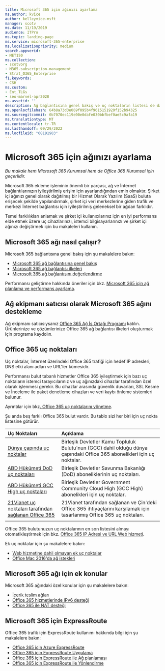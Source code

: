 ```yaml
---
title: Microsoft 365 için ağınızı ayarlama
ms.author: kvice
author: kelleyvice-msft
manager: scotv
ms.date: 11/19/2019
audience: ITPro
ms.topic: landing-page
ms.service: microsoft-365-enterprise
ms.localizationpriority: medium
search.appverid:
- MET150
ms.collection:
- scotvorg
- M365-subscription-management
- Strat_O365_Enterprise
f1.keywords:
- CSH
ms.custom:
- Ent_TLGs
- seo-marvel-apr2020
ms.assetid: ''
description: Ağ bağlantısına genel bakış ve uç noktaların listesi de dahil olmak üzere Ağınızı Microsoft 365 için ayarlamanıza yardımcı olacak bilgiler içeren makalelerin bağlantılarını bulun.
ms.openlocfilehash: 64b8a73d3e069f095b4f9615151920f152b94325
ms.sourcegitcommit: 0b7070ec119e00e0dafe030bbfbef0ae5c9afa19
ms.translationtype: MT
ms.contentlocale: tr-TR
ms.lasthandoff: 09/29/2022
ms.locfileid: "68191903"
---
```

# <a name="set-up-your-network-for-microsoft-365"></a>Microsoft 365 için ağınızı ayarlama

*Bu makale hem Microsoft 365 Kurumsal hem de Office 365 Kurumsal için geçerlidir.*

Microsoft 365 ekleme işleminin önemli bir parçası, ağ ve İnternet bağlantılarınızın iyileştirilmiş erişim için ayarlandığından emin olmaktır. Şirket içi ağınızı genel olarak dağıtılmış bir Hizmet Olarak Yazılım (SaaS) buluta erişecek şekilde yapılandırmak, şirket içi veri merkezlerine giden trafik ve merkezi İnternet bağlantısı için iyileştirilmiş geleneksel bir ağdan farklıdır. 

Temel farklılıkları anlamak ve şirket içi kullanıcılarınız için en iyi performansı elde etmek üzere uç cihazlarınızı, istemci bilgisayarlarınızı ve şirket içi ağınızı değiştirmek için bu makaleleri kullanın.

## <a name="how-microsoft-365-networking-works"></a>Microsoft 365 ağı nasıl çalışır?

Microsoft 365 bağlantısına genel bakış için şu makalelere bakın:

- [Microsoft 365 ağ bağlantısına genel bakış](microsoft-365-networking-overview.md)
- [Microsoft 365 ağ bağlantısı ilkeleri](microsoft-365-network-connectivity-principles.md)
- [Microsoft 365 ağ bağlantısını değerlendirme](assessing-network-connectivity.md)

Performansı geliştirme hakkında öneriler için bkz. [Microsoft 365 için ağ planlama ve performans ayarlama](network-planning-and-performance.md).

## <a name="support-microsoft-365-networking-as-a-network-equipment-vendor"></a>Ağ ekipmanı satıcısı olarak Microsoft 365 ağını destekleme

Ağ ekipmanı satıcısıysanız [Office 365 Ağ İş Ortağı Programı](microsoft-365-networking-partner-program.md) katılın. Ürünlerinize ve çözümlerinize Office 365 ağ bağlantısı ilkeleri oluşturmak için programa kaydolın. 

## <a name="office-365-endpoints"></a>Office 365 uç noktaları

Uç noktalar, İnternet üzerindeki Office 365 trafiği için hedef IP adresleri, DNS etki alanı adları ve URL'ler kümesidir. 

Performansı bulut tabanlı hizmetler Office 365 iyileştirmek için bazı uç noktaların istemci tarayıcılarınız ve uç ağınızdaki cihazlar tarafından özel olarak işlenmesi gerekir. Bu cihazlar arasında güvenlik duvarları, SSL Kesme ve İnceleme ile paket denetleme cihazları ve veri kaybı önleme sistemleri bulunur.

Ayrıntılar için bkz[. Office 365 uç noktalarını yönetme](managing-office-365-endpoints.md).

Şu anda beş farklı Office 365 bulut vardır. Bu tablo sizi her biri için uç nokta listesine götürür.

|  Uç Noktaları | Açıklama |
|:-------|:-----|
| [Dünya çapında uç noktalar](urls-and-ip-address-ranges.md) | Birleşik Devletler Kamu Topluluk Bulutu'nun (GCC) dahil olduğu dünya çapındaki Office 365 abonelikleri için uç noktalar. |
| [ABD Hükümeti DoD uç noktaları](microsoft-365-u-s-government-dod-endpoints.md) | Birleşik Devletler Savunma Bakanlığı (DoD) aboneliklerinin uç noktaları. |
| [ABD Hükümeti GCC High uç noktaları](microsoft-365-u-s-government-gcc-high-endpoints.md) | Birleşik Devletler Government Community Cloud High (GCC High) abonelikleri için uç noktalar. |
| [21Vianet uç noktaları tarafından sağlanan Office 365](urls-and-ip-address-ranges-21vianet.md) | 21Vianet tarafından sağlanan ve Çin'deki Office 365 ihtiyaçlarını karşılamak için tasarlanmış Office 365 uç noktaları. |
|||

Office 365 bulutunuzun uç noktalarının en son listesini almayı otomatikleştirmek için bkz. [Office 365 IP Adresi ve URL Web hizmeti](microsoft-365-ip-web-service.md).

Ek uç noktalar için şu makalelere bakın:

- [Web hizmetine dahil olmayan ek uç noktalar](additional-office365-ip-addresses-and-urls.md)
- [Office Mac 2016'da ağ istekleri](network-requests-in-office-2016-for-mac.md)


## <a name="additional-topics-for-microsoft-365-networking"></a>Microsoft 365 ağı için ek konular

Microsoft 365 ağındaki özel konular için şu makalelere bakın:

- [İçerik teslim ağları](content-delivery-networks.md)
- [Office 365 hizmetlerinde IPv6 desteği](ipv6-support.md)
- [Office 365 ile NAT desteği](nat-support-with-microsoft-365.md)

## <a name="expressroute-for-microsoft-365"></a>Microsoft 365 için ExpressRoute

Office 365 trafik için ExpressRoute kullanımı hakkında bilgi için şu makalelere bakın:

- [Office 365 için Azure ExpressRoute](azure-expressroute.md)
- [Office 365 için ExpressRoute Uygulama](implementing-expressroute.md)
- [Office 365 için ExpressRoute ile Ağ planlaması](network-planning-with-expressroute.md)
- [Office 365 için ExpressRoute ile Yönlendirme](routing-with-expressroute.md)
